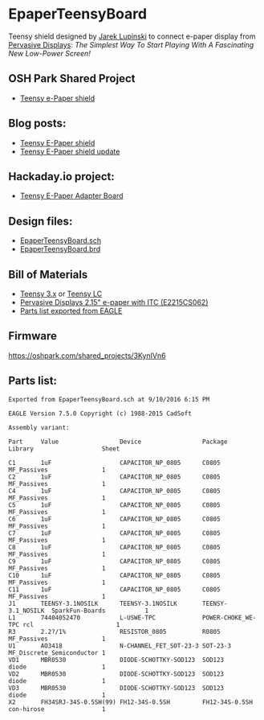 # EpaperTeensyBoard
Teensy shield designed by [Jarek Lupinski](https://hackaday.io/Jarek) to connect e-paper display from [Pervasive Displays](http://www.pervasivedisplays.com/products#iTC):
 _The Simplest Way To Start Playing With A Fascinating New Low-Power Screen!_

## OSH Park Shared Project
* [Teensy e-Paper shield](https://oshpark.com/shared_projects/3KynIVn6)

## Blog posts:
* [Teensy E-Paper shield](https://blog.oshpark.com/2016/08/27/teensy-e-paper-shield/)
* [Teensy E-Paper shield update](https://blog.oshpark.com/2016/09/07/teensy-e-paper-shield-update/)

## Hackaday.io project:
* [Teensy E-Paper Adapter Board](https://hackaday.io/project/13327-teensy-e-paper-adapter-board)

## Design files:
* [EpaperTeensyBoard.sch](https://cdn.hackaday.io/files/13327570182368/EpaperTeensyBoard.sch)
* [EpaperTeensyBoard.brd](https://cdn.hackaday.io/files/13327570182368/EpaperTeensyBoard.brd)

## Bill of Materials
* [Teensy 3.x](https://oshpark.com/teensy) or [Teensy LC](http://store.oshpark.com/products/teensy-lc)
* [Pervasive Displays 2.15" e-paper with ITC (E2215CS062)](http://www.digikey.com/product-detail/en/pervasive-displays/E2215CS062/E2215CS062-ND/5975949)
* [Parts list exported from EAGLE](https://cdn.hackaday.io/files/13327570182368/EpaperTeensyBoardPartlist.txt)

## Firmware
https://oshpark.com/shared_projects/3KynIVn6

## Parts list:
```
Exported from EpaperTeensyBoard.sch at 9/10/2016 6:15 PM

EAGLE Version 7.5.0 Copyright (c) 1988-2015 CadSoft

Assembly variant: 

Part     Value                 Device                 Package            Library                   Sheet

C1       1uF                   CAPACITOR_NP_0805      C0805              MF_Passives               1
C2       1uF                   CAPACITOR_NP_0805      C0805              MF_Passives               1
C4       1uF                   CAPACITOR_NP_0805      C0805              MF_Passives               1
C5       1uF                   CAPACITOR_NP_0805      C0805              MF_Passives               1
C6       1uF                   CAPACITOR_NP_0805      C0805              MF_Passives               1
C7       1uF                   CAPACITOR_NP_0805      C0805              MF_Passives               1
C8       1uF                   CAPACITOR_NP_0805      C0805              MF_Passives               1
C9       1uF                   CAPACITOR_NP_0805      C0805              MF_Passives               1
C10      1uF                   CAPACITOR_NP_0805      C0805              MF_Passives               1
C11      1uF                   CAPACITOR_NP_0805      C0805              MF_Passives               1
J1       TEENSY-3.1NOSILK      TEENSY-3.1NOSILK       TEENSY-3.1_NOSILK  SparkFun-Boards           1
L1       74404052470           L-USWE-TPC             POWER-CHOKE_WE-TPC rcl                       1
R3       2.2?/1%               RESISTOR_0805          R0805              MF_Passives               1
U1       AO3418                N-CHANNEL_FET_SOT-23-3 SOT-23-3           MF_Discrete_Semiconductor 1
VD1      MBR0530               DIODE-SCHOTTKY-SOD123  SOD123             diode                     1
VD2      MBR0530               DIODE-SCHOTTKY-SOD123  SOD123             diode                     1
VD3      MBR0530               DIODE-SCHOTTKY-SOD123  SOD123             diode                     1
X2       FH34SRJ-34S-0.5SH(99) FH12-34S-0.5SH         FH12-34S-0.5SH     con-hirose                1
```
